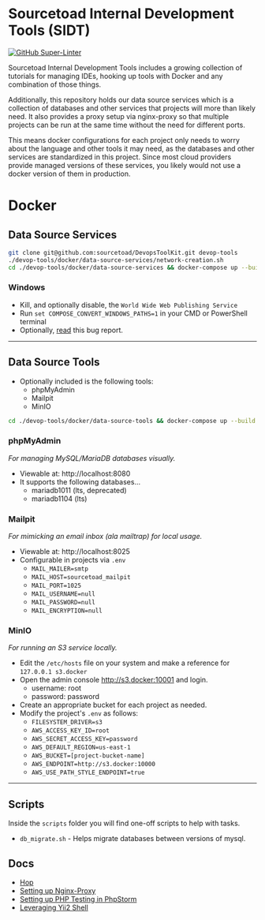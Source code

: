 # Sourcetoad Internal Development Tools (SIDT)

[![GitHub Super-Linter](https://github.com/sourcetoad/DevopsToolKit/workflows/Lint%20Code%20Base/badge.svg)](https://github.com/marketplace/actions/super-linter)

Sourcetoad Internal Development Tools includes a growing collection of tutorials
for managing IDEs, hooking up tools with Docker and any combination of those
things.

Additionally, this repository holds our data source services which is
a collection of databases and other services that projects will more than likely
need. It also provides a proxy setup via nginx-proxy so that multiple projects
can be run at the same time without the need for different ports.

This means docker configurations for each project only needs to worry about the
language and other tools it may need, as the databases and other services are
standardized in this project. Since most cloud providers provide managed versions
of these services, you likely would not use a docker version of them in production.

# Docker

## Data Source Services

```bash
git clone git@github.com:sourcetoad/DevopsToolKit.git devop-tools
./devop-tools/docker/data-source-services/network-creation.sh
cd ./devop-tools/docker/data-source-services && docker-compose up --build -d
```

### Windows
* Kill, and optionally disable, the `World Wide Web Publishing Service`
* Run `set COMPOSE_CONVERT_WINDOWS_PATHS=1` in your CMD or PowerShell terminal
* Optionally, [read](https://github.com/docker/compose/issues/4303#issuecomment-379563170) this bug report.

---

## Data Source Tools
* Optionally included is the following tools:
  * phpMyAdmin
  * Mailpit
  * MinIO

```bash
cd ./devop-tools/docker/data-source-tools && docker-compose up --build -d
```

### phpMyAdmin
_For managing MySQL/MariaDB databases visually._

* Viewable at: http://localhost:8080
* It supports the following databases...
  * mariadb1011 (lts, deprecated)
  * mariadb1104 (lts)

### Mailpit
_For mimicking an email inbox (ala mailtrap) for local usage._

* Viewable at: http://localhost:8025
* Configurable in projects via `.env`
  * `MAIL_MAILER=smtp`
  * `MAIL_HOST=sourcetoad_mailpit`
  * `MAIL_PORT=1025`
  * `MAIL_USERNAME=null`
  * `MAIL_PASSWORD=null`
  * `MAIL_ENCRYPTION=null`

### MinIO
_For running an S3 service locally._

* Edit the `/etc/hosts` file on your system and make a reference for `127.0.0.1 s3.docker`
* Open the admin console http://s3.docker:10001 and login.
  * username: root
  * password: password
* Create an appropriate bucket for each project as needed.
* Modify the project's `.env` as follows:
  * `FILESYSTEM_DRIVER=s3`
  * `AWS_ACCESS_KEY_ID=root`
  * `AWS_SECRET_ACCESS_KEY=password`
  * `AWS_DEFAULT_REGION=us-east-1`
  * `AWS_BUCKET=[project-bucket-name]`
  * `AWS_ENDPOINT=http://s3.docker:10000`
  * `AWS_USE_PATH_STYLE_ENDPOINT=true`

---

## Scripts
Inside the `scripts` folder you will find one-off scripts to help with tasks.

* `db_migrate.sh` - Helps migrate databases between versions of mysql.

## Docs
* [Hop](docs/hop/README.md)
* [Setting up Nginx-Proxy](docs/nginx-proxy/README.md)
* [Setting up PHP Testing in PhpStorm](docs/phpstorm-docker/README.md)
* [Leveraging Yii2 Shell](docs/yii2/yii-shell.md)
